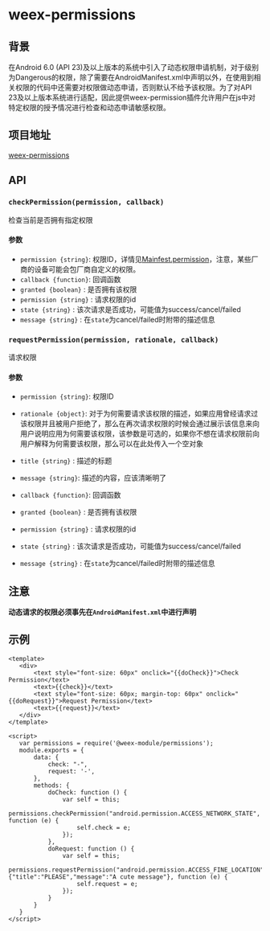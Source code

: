 # weex-permissions

## 背景

在Android 6.0 (API 23)及以上版本的系统中引入了动态权限申请机制，对于级别为Dangerous的权限，除了需要在AndroidManifest.xml中声明以外，在使用到相关权限的代码中还需要对权限做动态申请，否则默认不给予该权限。为了对API 23及以上版本系统进行适配，因此提供weex-permission插件允许用户在js中对特定权限的授予情况进行检查和动态申请敏感权限。

## 项目地址
[weex-permissions](https://github.com/weex-plugins/weex-permissions)

## API
### `checkPermission(permission, callback)`
检查当前是否拥有指定权限
#### 参数
- `permission {string}`: 权限ID，详情见[Mainfest.permission](https://developer.android.com/reference/android/Manifest.permission.html)，注意，某些厂商的设备可能会包厂商自定义的权限。
- `callback {function}`: 回调函数
 - `granted {boolean}` : 是否拥有该权限
 - `permission {string}` : 请求权限的id
 - `state {string}` : 该次请求是否成功，可能值为success/cancel/failed
 - `message {string}` : 在`state`为cancel/failed时附带的描述信息    
     
     
 
 ### `requestPermission(permission, rationale, callback)`
 请求权限
 #### 参数
 - `permission {string}`: 权限ID
 - `rationale {object}`: 对于为何需要请求该权限的描述，如果应用曾经请求过该权限并且被用户拒绝了，那么在再次请求权限的时候会通过展示该信息来向用户说明应用为何需要该权限，该参数是可选的，如果你不想在请求权限前向用户解释为何需要该权限，那么可以在此处传入一个空对象
  - `title {string}` : 描述的标题
  - `message {string}`: 描述的内容，应该清晰明了    
 
 - `callback {function}`: 回调函数
  - `granted {boolean}` : 是否拥有该权限
  - `permission {string}` : 请求权限的id
  - `state {string}` : 该次请求是否成功，可能值为success/cancel/failed
  - `message {string}` : 在`state`为cancel/failed时附带的描述信息  
 
 ## 注意
 **动态请求的权限必须事先在`AndroidManifest.xml`中进行声明**
 
 ## 示例
 ```vue
<template>
    <div>
        <text style="font-size: 60px" onclick="{{doCheck}}">Check Permission</text>
        <text>{{check}}</text>
        <text style="font-size: 60px; margin-top: 60px" onclick="{{doRequest}}">Request Permission</text>
        <text>{{request}}</text>
    </div>
</template>

<script>
    var permissions = require('@weex-module/permissions');
    module.exports = {
        data: {
            check: "-",
            request: '-',
        },
        methods: {
            doCheck: function () {
                var self = this;
                permissions.checkPermission("android.permission.ACCESS_NETWORK_STATE", function (e) {
                    self.check = e;
                });
            },
            doRequest: function () {
                var self = this;
                permissions.requestPermission("android.permission.ACCESS_FINE_LOCATION", {"title":"PLEASE","message":"A cute message"}, function (e) {
                    self.request = e;
                });
            }
        }
    }
</script>
 ```
 
